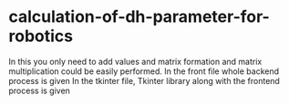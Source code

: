 # calculation-of-dh-parameter-for-robotics
In this you only need to add values and matrix formation and matrix multiplication could be easily performed.
In the front file whole backend process is given
In the tkinter file, Tkinter library along with the frontend process is given
